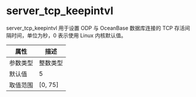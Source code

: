 # server_tcp_keepintvl

server_tcp_keepintvl 用于设置 ODP 与 OceanBase 数据库连接的 TCP 存活间隔时间，单位为秒，0 表示使用 Linux 内核默认值。

|  属性    | 描述     |
|----------|---------|
| 参数类型 |   整数类型      |
| 默认值   | 5     |
| 取值范围 | [0, 75]  |
